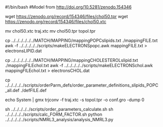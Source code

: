 #!/bin/bash
#Model from http://doi.org/10.5281/zenodo.154346

wget https://zenodo.org/record/154346/files/chol50.tpr
wget https://zenodo.org/record/154346/files/chol50.xtc

mv chol50.xtc traj.xtc
mv chol50.tpr topol.tpr

cp ../../../../../../MATCH/MAPPING/mappingPOPCslipids.txt ./mappingFILE.txt
awk -f ../../../../../scripts/makeELECTRONSpopc.awk mappingFILE.txt > electronsLIPID.dat

cp ../../../../../../MATCH/MAPPING/mappingCHOLESTEROLslipid.txt ./mappingFILEchol.txt
awk -f ../../../../../scripts/makeELECTRONSchol.awk mappingFILEchol.txt > electronsCHOL.dat  

cp ../../../../../scripts/orderParm_defs/order_parameter_definitions_slipids_POPC_all.def ./defFILE.def

echo System | gmx trjconv -f traj.xtc -s topol.tpr -o conf.gro -dump 0

sh ../../../../../scripts/order_parameters_calculate.sh
sh ../../../../../scripts/calc_FORM_FACTOR.sh
python ../../../../../scripts/NMRL3_analysis/analysis_NMRL3.py


